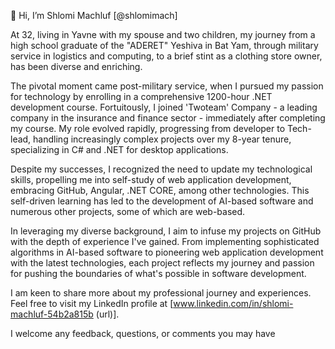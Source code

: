 👋 Hi, I’m  Shlomi Machluf [@shlomimach]

At 32, living in Yavne with my spouse and two children, my journey from a high school graduate of the "ADERET" Yeshiva in Bat Yam,
through military service in logistics and computing, to a brief stint as a clothing store owner, has been diverse and enriching.

The pivotal moment came post-military service, when I pursued my passion for technology by enrolling in a comprehensive 1200-hour .NET development course.
Fortuitously, I joined 'Twoteam' Company - a leading company in the insurance and finance sector - immediately after completing my course.
My role evolved rapidly, progressing from developer to Tech-lead, handling increasingly complex projects over my 8-year tenure,
specializing in C# and .NET for desktop applications.

Despite my successes, I recognized the need to update my technological skills,
propelling me into self-study of web application development, embracing GitHub, Angular, .NET CORE, among other technologies.
This self-driven learning has led to the development of AI-based software and numerous other projects, some of which are web-based.

In leveraging my diverse background, I aim to infuse my projects on GitHub with the depth of experience I've gained.
From implementing sophisticated algorithms in AI-based software to pioneering web application development with the latest technologies,
each project reflects my journey and passion for pushing the boundaries of what's possible in software development.


I am keen to share more about my professional journey and experiences.
Feel free to visit my LinkedIn profile at [www.linkedin.com/in/shlomi-machluf-54b2a815b (url)].

I welcome any feedback, questions, or comments you may have


